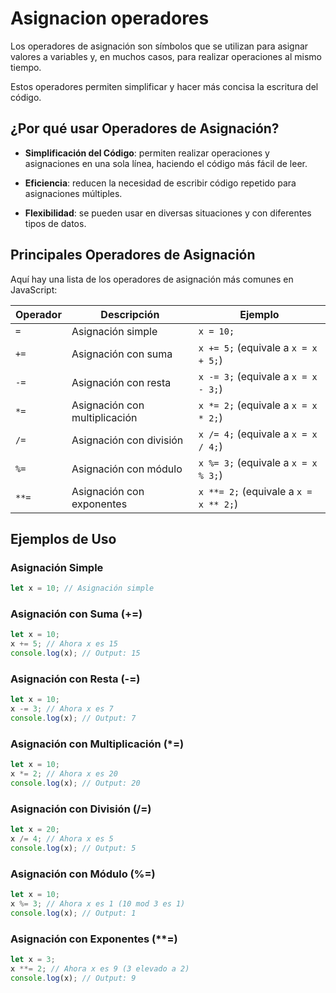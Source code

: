 # Asignacion operadores

Los operadores de asignación son símbolos que se utilizan para asignar valores a variables y, en muchos casos, para realizar operaciones al mismo tiempo. 

Estos operadores permiten simplificar y hacer más concisa la escritura del código.

## ¿Por qué usar Operadores de Asignación?

- **Simplificación del Código**: permiten realizar operaciones y asignaciones en una sola línea, haciendo el código más fácil de leer.

- **Eficiencia**: reducen la necesidad de escribir código repetido para asignaciones múltiples.

- **Flexibilidad**: se pueden usar en diversas situaciones y con diferentes tipos de datos.

## Principales Operadores de Asignación

Aquí hay una lista de los operadores de asignación más comunes en JavaScript:

| Operador | Descripción                                | Ejemplo                       |
|----------|--------------------------------------------|-------------------------------|
| `=`      | Asignación simple                          | `x = 10;`                     |
| `+=`     | Asignación con suma                        | `x += 5;` (equivale a `x = x + 5;`)  |
| `-=`     | Asignación con resta                       | `x -= 3;` (equivale a `x = x - 3;`)  |
| `*=`     | Asignación con multiplicación              | `x *= 2;` (equivale a `x = x * 2;`)  |
| `/=`     | Asignación con división                    | `x /= 4;` (equivale a `x = x / 4;`)  |
| `%=`     | Asignación con módulo                      | `x %= 3;` (equivale a `x = x % 3;`)  |
| `**=`    | Asignación con exponentes                  | `x **= 2;` (equivale a `x = x ** 2;`) |

## Ejemplos de Uso
### Asignación Simple

```javascript
let x = 10; // Asignación simple
```

### Asignación con Suma (+=)

```javascript
let x = 10;
x += 5; // Ahora x es 15
console.log(x); // Output: 15
```

### Asignación con Resta (-=)

```javascript
let x = 10;
x -= 3; // Ahora x es 7
console.log(x); // Output: 7
```

### Asignación con Multiplicación (*=)

```javascript
let x = 10;
x *= 2; // Ahora x es 20
console.log(x); // Output: 20
```

### Asignación con División (/=)

```javascript
let x = 20;
x /= 4; // Ahora x es 5
console.log(x); // Output: 5
```

### Asignación con Módulo (%=)

```javascript
let x = 10;
x %= 3; // Ahora x es 1 (10 mod 3 es 1)
console.log(x); // Output: 1
```

### Asignación con Exponentes (**=)

```javascript
let x = 3;
x **= 2; // Ahora x es 9 (3 elevado a 2)
console.log(x); // Output: 9
```